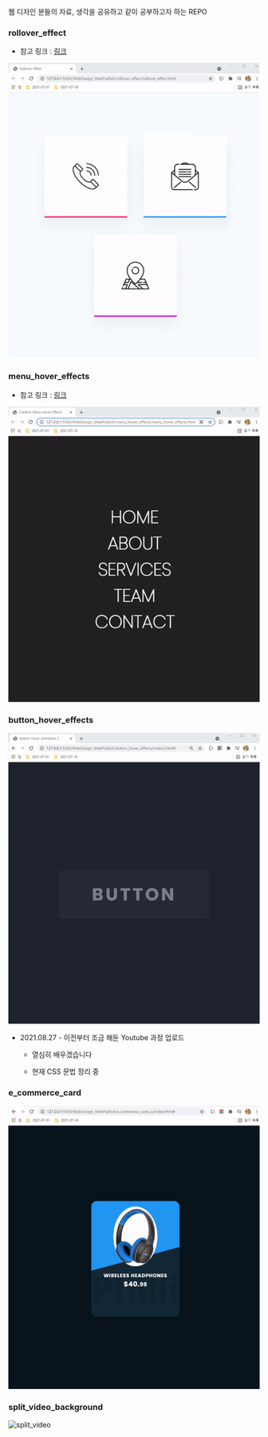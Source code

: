 
웹 디자인 분들의 자료, 생각을 공유하고 같이 공부하고자 하는 REPO

### rollover_effect 

- 참고 링크 : [링크](https://www.youtube.com/watch?time_continue=15&v=fs-kz0aCraE&feature=emb_logo)

![rollover effect](./readme_assets/rollover_effect.gif)

### menu_hover_effects

- 참고 링크 : [링크](https://www.youtube.com/watch?v=TPh8fLeahqM)

![menu_hover_effects](./readme_assets/menu_hover_effects.gif)

### button_hover_effects 

![button_hover_effect2](./readme_assets/button_hover2.gif)

- 2021.08.27 - 이전부터 조금 해둔 Youtube 과정 업로드 

    - 열심히 배우겠습니다

    - 현재 CSS 문법 정리 중 

### e_commerce_card

![e_commerce_card](./readme_assets/e_commerce_card.gif)

### split_video_background 

![split_video](./readme_assets/split_video.gif)

